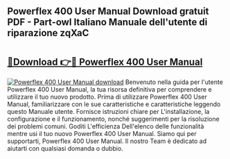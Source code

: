 ## Powerflex 400 User Manual Download gratuit PDF - Part-owl Italiano Manuale dell'utente di riparazione zqXaC

# <h2><a href="http://dfb54w.blite.top/?on=Powerflex+400+User+Manual">🔗Download 👉🔴 Powerflex 400 User Manual</a></h2>

[![Powerflex 400 User Manual download](https://i.imgur.com/lujVjoI.png)](http://dfb54w.blite.top/?on=Powerflex+400+User+Manual)
Benvenuto nella guida per l'utente Powerflex 400 User Manual, la tua risorsa definitiva per comprendere e utilizzare il tuo nuovo prodotto. Prima di utilizzare Powerflex 400 User Manual, familiarizzare con le sue caratteristiche e caratteristiche leggendo questo Manuale utente. Fornisce istruzioni chiare per L'installazione, la configurazione e il funzionamento, nonché suggerimenti per la risoluzione dei problemi comuni. Goditi L'efficienza Dell'elenco delle funzionalità mentre usi il tuo nuovo Powerflex 400 User Manual. Siamo qui per supportarti, Powerflex 400 User Manual. Il nostro Team è dedicato ad aiutarti con qualsiasi domanda o dubbio.
